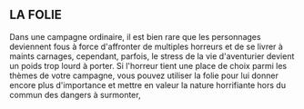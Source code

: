 ## LA FOLIE


Dans une campagne ordinaire, il est bien rare que les
personnages deviennent fous à force d'affronter de multiples
horreurs et de se livrer à maints carnages, cependant,
parfois, le stress de la vie d'aventurier devient un poids trop
lourd à porter. Si l'horreur tient une place de choix parmi
les thèmes de votre campagne, vous pouvez utiliser la folie
pour lui donner encore plus d'importance et mettre en
valeur la nature horrifiante hors du commun des dangers à
surmonter,
